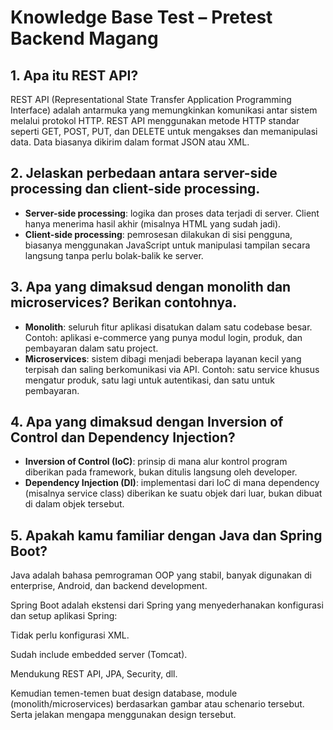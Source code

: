 # Knowledge Base Test – Pretest Backend Magang

## 1. Apa itu REST API?

REST API (Representational State Transfer Application Programming Interface) adalah antarmuka yang memungkinkan komunikasi antar sistem melalui protokol HTTP.
REST API menggunakan metode HTTP standar seperti GET, POST, PUT, dan DELETE untuk mengakses dan memanipulasi data. Data biasanya dikirim dalam format JSON atau XML.

## 2. Jelaskan perbedaan antara server-side processing dan client-side processing.
- **Server-side processing**: logika dan proses data terjadi di server. Client hanya menerima hasil akhir (misalnya HTML yang sudah jadi).
- **Client-side processing**: pemrosesan dilakukan di sisi pengguna, biasanya menggunakan JavaScript untuk manipulasi tampilan secara langsung tanpa perlu bolak-balik ke server.

## 3. Apa yang dimaksud dengan monolith dan microservices? Berikan contohnya.
- **Monolith**: seluruh fitur aplikasi disatukan dalam satu codebase besar. Contoh: aplikasi e-commerce yang punya modul login, produk, dan pembayaran dalam satu project.
- **Microservices**: sistem dibagi menjadi beberapa layanan kecil yang terpisah dan saling berkomunikasi via API. Contoh: satu service khusus mengatur produk, satu lagi untuk autentikasi, dan satu untuk pembayaran.

## 4. Apa yang dimaksud dengan Inversion of Control dan Dependency Injection?
- **Inversion of Control (IoC)**: prinsip di mana alur kontrol program diberikan pada framework, bukan ditulis langsung oleh developer.
- **Dependency Injection (DI)**: implementasi dari IoC di mana dependency (misalnya service class) diberikan ke suatu objek dari luar, bukan dibuat di dalam objek tersebut.

## 5. Apakah kamu familiar dengan Java dan Spring Boot?
Java adalah bahasa pemrograman OOP yang stabil, banyak digunakan di enterprise, Android, dan backend development.

Spring Boot adalah ekstensi dari Spring yang menyederhanakan konfigurasi dan setup aplikasi Spring:

Tidak perlu konfigurasi XML.

Sudah include embedded server (Tomcat).

Mendukung REST API, JPA, Security, dll.



Kemudian temen-temen buat design database, module (monolith/microservices) berdasarkan gambar atau schenario tersebut. Serta jelakan mengapa menggunakan design tersebut.


